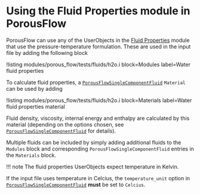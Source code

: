 # Using the Fluid Properties module in PorousFlow

PorousFlow can use any of the UserObjects in the [Fluid Properties](/fluid_properties/index.md) module that use the pressure-temperature formulation. These are used in the input file by adding the following block

!listing modules/porous_flow/tests/fluids/h2o.i block=Modules label=Water fluid properties

To calculate fluid properties, a
[`PorousFlowSingleComponentFluid`](/porous_flow/PorousFlowSingleComponentFluid.md)
`Material` can be used by adding

!listing modules/porous_flow/tests/fluids/h2o.i block=Materials label=Water fluid properties material

Fluid density, viscosity, internal energy and enthalpy are calculated by this
material (depending on the options chosen, see
[`PorousFlowSingleComponentFluid`](/porous_flow/PorousFlowSingleComponentFluid.md)
for details).

Multiple fluids can be included by simply adding additional fluids to the
`Modules` block and corresponding `PorousFlowSingleComponentFluid` entries in
the `Materials` block.

!!! note
    The fluid properties UserObjects expect temperature in Kelvin.

If the input file uses temperature in Celcius, the `temperature_unit` option in
[`PorousFlowSingleComponentFluid`](/porous_flow/PorousFlowSingleComponentFluid.md)
**must** be set to `Celcius`.
